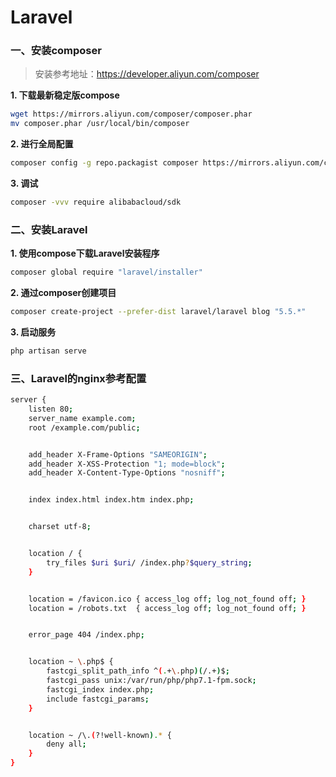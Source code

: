 # Laravel

### 一、安装composer
> 安装参考地址：https://developer.aliyun.com/composer

**1. 下载最新稳定版compose**
```bash
wget https://mirrors.aliyun.com/composer/composer.phar
mv composer.phar /usr/local/bin/composer
```

**2. 进行全局配置**
```bash
composer config -g repo.packagist composer https://mirrors.aliyun.com/composer/
```

**3. 调试**
```bash
composer -vvv require alibabacloud/sdk
```


### 二、安装Laravel

**1. 使用compose下载Laravel安装程序**
```bash
composer global require "laravel/installer"
```
**2. 通过composer创建项目**
```bash
composer create-project --prefer-dist laravel/laravel blog "5.5.*"
```

**3. 启动服务**
```bash
php artisan serve
```

### 三、Laravel的nginx参考配置
```bash
server {
    listen 80;
    server_name example.com;
    root /example.com/public;


    add_header X-Frame-Options "SAMEORIGIN";
    add_header X-XSS-Protection "1; mode=block";
    add_header X-Content-Type-Options "nosniff";


    index index.html index.htm index.php;


    charset utf-8;


    location / {
        try_files $uri $uri/ /index.php?$query_string;
    }


    location = /favicon.ico { access_log off; log_not_found off; }
    location = /robots.txt  { access_log off; log_not_found off; }


    error_page 404 /index.php;


    location ~ \.php$ {
        fastcgi_split_path_info ^(.+\.php)(/.+)$;
        fastcgi_pass unix:/var/run/php/php7.1-fpm.sock;
        fastcgi_index index.php;
        include fastcgi_params;
    }


    location ~ /\.(?!well-known).* {
        deny all;
    }
}
```

